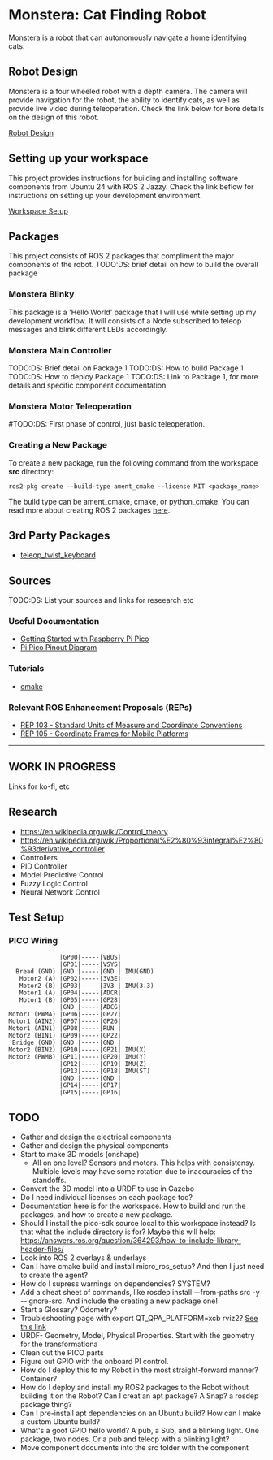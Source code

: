 # Monstera: Cat Finding Robot
Monstera is a robot that can autonomously navigate a home identifying cats.

## Robot Design
Monstera is a four wheeled robot with a depth camera. The camera will provide navigation for the robot, the ability to identify cats, as well as provide live video during teleoperation. Check the link below for bore details on the design of this robot.

[Robot Design](doc/robot_design.md)

## Setting up your workspace
This project provides instructions for building and installing software components from Ubuntu 24 with ROS 2 Jazzy. Check the link beflow for instructions on setting up your development environment.

[Workspace Setup](doc/workspace_setup.md)

## Packages
This project consists of ROS 2 packages that compliment the major components of the robot.
TODO:DS: brief detail on how to build the overall package

### Monstera Blinky
This package is a 'Hello World' package that I will use while setting up my development workflow. It will consists of a Node subscribed to teleop messages and blink different LEDs accordingly.

### Monstera Main Controller
TODO:DS: Brief detail on Package 1
TODO:DS: How to build Package 1
TODO:DS: How to deploy Package 1
TODO:DS: Link to Package 1, for more details and specific component documentation

### Monstera Motor Teleoperation
#TODO:DS: First phase of control, just basic teleoperation. 

### Creating a New Package
To create a new package, run the following command from the workspace **src** directory:

```
ros2 pkg create --build-type ament_cmake --license MIT <package_name>
```

The build type can be ament_cmake, cmake, or python_cmake. You can read more about creating ROS 2 packages [here](https://docs.ros.org/en/jazzy/Tutorials/Beginner-Client-Libraries/Creating-Your-First-ROS2-Package.html#create-a-package).

## 3rd Party Packages
- [teleop_twist_keyboard](https://index.ros.org/r/teleop_twist_keyboard/#jazzy)


## Sources
TODO:DS: List your sources and links for reseearch etc

### Useful Documentation
- [Getting Started with Raspberry Pi Pico](https://datasheets.raspberrypi.com/pico/getting-started-with-pico.pdf)
- [Pi Pico Pinout Diagram](https://pico.pinout.xyz/)

### Tutorials
- [cmake](https://cmake.org/cmake/help/latest/guide/tutorial/index.html)

### Relevant ROS Enhancement Proposals (REPs)
- [REP 103 - Standard Units of Measure and Coordinate Conventions](https://www.ros.org/reps/rep-0103.html)
- [REP 105 - Coordinate Frames for Mobile Platforms](https://www.ros.org/reps/rep-0105.html)

---
WORK IN PROGRESS
---

Links for ko-fi, etc



## Research
- https://en.wikipedia.org/wiki/Control_theory
- https://en.wikipedia.org/wiki/Proportional%E2%80%93integral%E2%80%93derivative_controller
- Controllers
- PID Controller
- Model Predictive Control
- Fuzzy Logic Control
- Neural Network Control

## Test Setup
### PICO Wiring
```
              |GP00|-----|VBUS|
              |GP01|-----|VSYS|
  Bread (GND) |GND |-----|GND | IMU(GND)
   Motor2 (A) |GP02|-----|3V3E|
   Motor2 (B) |GP03|-----|3V3 | IMU(3.3)
   Motor1 (A) |GP04|-----|ADCR|
   Motor1 (B) |GP05|-----|GP28|
              |GND |-----|ADCG|
Motor1 (PWMA) |GP06|-----|GP27|
Motor1 (AIN2) |GP07|-----|GP26|
Motor1 (AIN1) |GP08|-----|RUN |
Motor2 (BIN1) |GP09|-----|GP22|
 Bridge (GND) |GND |-----|GND |
Motor2 (BIN2) |GP10|-----|GP21| IMU(X)
Motor2 (PWMB) |GP11|-----|GP20| IMU(Y)
              |GP12|-----|GP19| IMU(Z)
              |GP13|-----|GP18| IMU(ST)
              |GND |-----|GND |
              |GP14|-----|GP17|
              |GP15|-----|GP16|
```

## TODO
- Gather and design the electrical components
- Gather and design the physical components
- Start to make 3D models (onshape)
    - All on one level? Sensors and motors. This helps with consistensy. Multiple levels may have some rotation due to inaccuracies of the standoffs.
- Convert the 3D model into a URDF to use in Gazebo
- Do I need individual licenses on each package too?
- Documentation here is for the workspace. How to build and run the packages, and how to create a new package.
- Should I install the pico-sdk source local to this workspace instead? Is that what the include directory is for? Maybe this will help: https://answers.ros.org/question/364293/how-to-include-library-header-files/
- Look into ROS 2 overlays & underlays
- Can I have cmake build and install micro_ros_setup? And then I just need to create the agent?
- How do I supress warnings on dependencies? SYSTEM?
- Add a cheat sheet of commands, like rosdep install --from-paths src -y --ignore-src. And include the creating a new package one!
- Start a Glossary? Odometry?
- Troubleshooting page with export QT_QPA_PLATFORM=xcb rviz2? [See this link](https://docs.ros.org/en/rolling/How-To-Guides/Installation-Troubleshooting.html)
- URDF- Geometry, Model, Physical Properties. Start with the geometry for the transformationa
- Clean out the PICO parts
- Figure out GPIO with the onboard PI control.
- How do I deploy this to my Robot in the most straight-forward manner? Container?
- How do I deploy and install my ROS2 packages to the Robot without building it on the Robot? Can I creat an apt package? A Snap? a rosdep package thing?
- Can I pre-install apt dependencies on an Ubuntu build? How can I make a custom Ubuntu build?
- What's a goof GPIO hello world? A pub, a Sub, and a blinking light. One package, two nodes. Or a pub and teleop with a blinking light?
- Move component documents into the src folder with the component